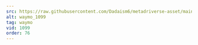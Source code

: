 ```yaml
---
src: https://raw.githubusercontent.com/Dadaism6/metadriverse-asset/main/script-waymo-output-newcompressed/waymo_1099.mp4
alt: waymo_1099
tag: waymo
vid: 1099
order: 76
---
```

